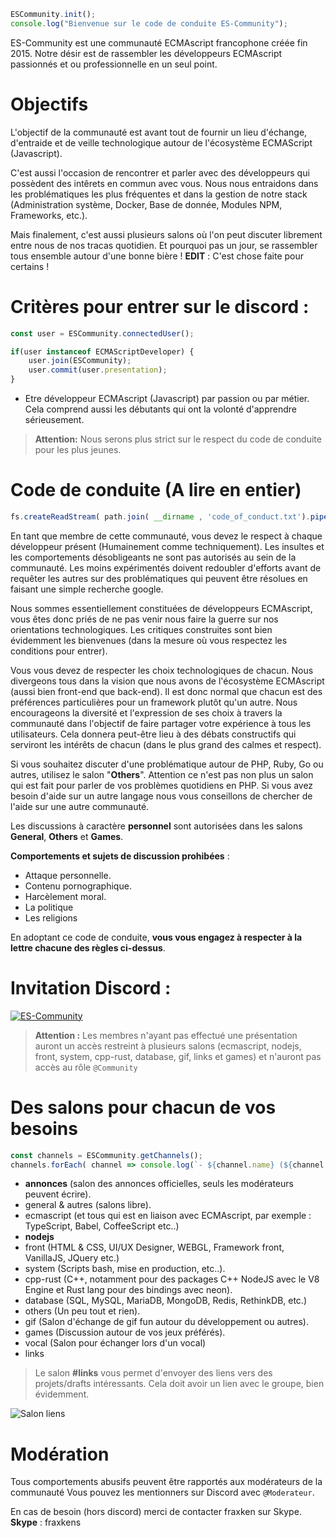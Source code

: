 ```javascript
ESCommunity.init();
console.log("Bienvenue sur le code de conduite ES-Community");
```

ES-Community est une communauté ECMAscript francophone créée fin 2015. Notre désir est de rassembler les développeurs ECMAscript passionnés et ou professionnelle en un seul point.

# Objectifs 

L'objectif de la communauté est avant tout de fournir un lieu d'échange, d'entraide et de veille technologique autour de l'écosystème ECMAScript (Javascript).

C'est aussi l'occasion de rencontrer et parler avec des développeurs qui possèdent des intêrets en commun avec vous. Nous nous entraidons dans les problématiques les plus fréquentes et dans la gestion de notre stack (Administration système, Docker, Base de donnée, Modules NPM, Frameworks, etc.). 

Mais finalement, c'est aussi plusieurs salons où l'on peut discuter librement entre nous de nos tracas quotidien. Et pourquoi pas un jour, se rassembler tous ensemble autour d'une bonne bière !
**EDIT** : C'est chose faite pour certains !

# Critères pour entrer sur le discord : 

```javascript
const user = ESCommunity.connectedUser(); 

if(user instanceof ECMAScriptDeveloper) {
    user.join(ESCommunity);
    user.commit(user.presentation);
}
```

- Etre développeur ECMAscript (Javascript) par passion ou par métier. Cela comprend aussi les débutants qui ont la volonté d'apprendre sérieusement.

> **Attention:** Nous serons plus strict sur le respect du code de conduite pour les plus jeunes.

# Code de conduite (A lire en entier)

```javascript
fs.createReadStream( path.join( __dirname , 'code_of_conduct.txt').pipe(process.stdout);
```

En tant que membre de cette communauté, vous devez le respect à chaque développeur présent (Humainement comme techniquement). Les insultes et les comportements désobligeants ne sont pas autorisés au sein de la communauté. Les moins expérimentés doivent redoubler d'efforts avant de requêter les autres sur des problématiques qui peuvent être résolues en faisant une simple recherche google. 

Nous sommes essentiellement constituées de développeurs ECMAscript, vous êtes donc priés de ne pas venir nous faire la guerre sur nos orientations technologiques. Les critiques construites sont bien évidemment les bienvenues (dans la mesure où vous respectez les conditions pour entrer).

Vous vous devez de respecter les choix technologiques de chacun. Nous divergeons tous dans la vision que nous avons de l'écosystème ECMAscript (aussi bien front-end que back-end). Il est donc normal que chacun est des préférences particulières pour un framework plutôt qu'un autre. Nous encourageons la diversité et l'expression de ses choix à travers la communauté dans l'objectif de faire partager votre expérience à tous les utilisateurs. Cela donnera peut-être lieu à des débats constructifs qui serviront les intérêts de chacun (dans le plus grand des calmes et respect).

Si vous souhaitez discuter d'une problématique autour de PHP, Ruby, Go ou autres, utilisez le salon "**Others**". Attention ce n'est pas non plus un salon qui est fait pour parler de vos problèmes quotidiens en PHP. Si vous avez besoin d'aide sur un autre langage nous vous conseillons de chercher de l'aide sur une autre communauté.

Les discussions à caractère **personnel** sont autorisées dans les salons **General**, **Others** et **Games**. 

**Comportements et sujets de discussion prohibées** : 

- Attaque personnelle. 
- Contenu pornographique. 
- Harcèlement moral.
- La politique
- Les religions

En adoptant ce code de conduite, **vous vous engagez à respecter à la lettre chacune des règles ci-dessus**. 

# Invitation Discord : 

[![ES-Community](https://discordapp.com/api/guilds/157205145669599233/embed.png?style=banner2)](https://discord.gg/DTRKewP)

> **Attention :** Les membres n'ayant pas effectué une présentation auront un accès restreint à plusieurs salons (ecmascript, nodejs, front, system, cpp-rust, database, gif, links et games) et n'auront pas accès au rôle `@Community`

# Des salons pour chacun de vos besoins  

```javascript
const channels = ESCommunity.getChannels(); 
channels.forEach( channel => console.log(`- ${channel.name} (${channel.description})`) );
```

- **annonces** (salon des annonces officielles, seuls les modérateurs peuvent écrire).
- general & autres (salons libre).
- ecmascript (et tous qui est en liaison avec ECMAscript, par exemple : TypeScript, Babel, CoffeeScript etc..) 
- **nodejs**
- front (HTML & CSS, UI/UX Designer, WEBGL, Framework front, VanillaJS, JQuery etc.) 
- system (Scripts bash, mise en production, etc..).
- cpp-rust (C++, notamment pour des packages C++ NodeJS avec le V8 Engine et Rust lang pour des bindings avec neon).
- database (SQL, MySQL, MariaDB, MongoDB, Redis, RethinkDB, etc.) 
- others (Un peu tout et rien).
- gif (Salon d'échange de gif fun autour du développement ou autres).
- games (Discussion autour de vos jeux préférés).
- vocal (Salon pour échanger lors d'un vocal)
- links

> Le salon **#links** vous permet d'envoyer des liens vers des projets/drafts intéressants. Cela doit avoir un lien avec le groupe, bien évidemment. 

![Salon liens](https://i.imgur.com/Vs09TyU.png)

# Modération  

Tous comportements abusifs peuvent être rapportés aux modérateurs de la communauté Vous pouvez les mentionners sur Discord avec `@Moderateur`.

En cas de besoin (hors discord) merci de contacter fraxken sur Skype.
**Skype** : fraxkens 


